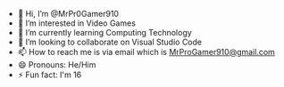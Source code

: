 - 👋 Hi, I’m @MrPr0Gamer910
- 👀 I’m interested in Video Games
- 🌱 I’m currently learning Computing Technology
- 💞️ I’m looking to collaborate on Visual Studio Code
- 📫 How to reach me is via email which is MrProGamer910@gmail.com
- 😄 Pronouns: He/Him
- ⚡ Fun fact: I'm 16

<!---
MrPr0Gamer910/MrPr0Gamer910 is a ✨ special ✨ repository because its `README.md` (this file) appears on your GitHub profile.
You can click the Preview link to take a look at your changes.
--->
